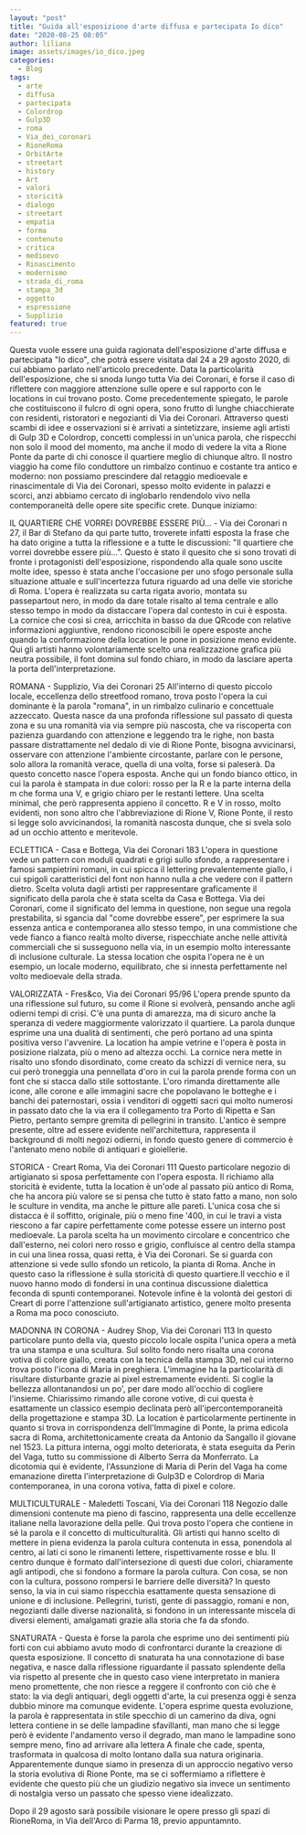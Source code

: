```yaml
---
layout: "post"
title: "Guida all'esposizione d'arte diffusa e partecipata Io dico"
date: "2020-08-25 08:05"
author: liliana
image: assets/images/io_dico.jpeg
categories:
  - Blog
tags:
  - arte
  - diffusa
  - partecipata
  - Colordrop
  - Gulp3D
  - roma
  - Via_dei_coronari
  - RioneRoma
  - OrbitArte
  - streetart
  - history
  - Art
  - valori
  - storicità
  - dialogo
  - streetart
  - empatia
  - forma
  - contenuto
  - critica
  - medioevo
  - Rinascimento
  - modernismo
  - strada_di_roma
  - stampa_3d
  - oggetto
  - espressione
  - Supplizio
featured: true
---
```



Questa vuole essere una guida ragionata dell'esposizione d'arte diffusa e partecipata "Io dico", che potrà essere visitata dal 24 a 29 agosto 2020, di cui abbiamo parlato nell'articolo precedente. Data la particolarità dell'esposizione, che si snoda lungo tutta Via dei Coronari, è forse il caso di riflettere con maggiore attenzione sulle opere e sul rapporto con le locations in cui trovano posto.
Come precedentemente spiegato, le parole che costituiscono il fulcro di ogni opera, sono frutto di lunghe chiacchierate con residenti, ristoratori e negozianti di Via dei Coronari. Attraverso questi scambi di idee e osservazioni si è arrivati a sintetizzare, insieme agli artisti di Gulp 3D e Colordrop, concetti complessi in un'unica parola, che rispecchi non solo il mood del momento, ma anche il modo di vedere la vita a Rione Ponte da parte di chi conosce il quartiere meglio di chiunque altro.
Il nostro viaggio ha come filo conduttore un rimbalzo continuo e costante tra antico e moderno: non possiamo  prescindere dal retaggio medioevale e rinascimentale di Via dei Coronari, spesso molto evidente in palazzi e scorci, anzi abbiamo cercato di inglobarlo rendendolo vivo nella contemporaneità delle opere site specific crete.
Dunque iniziamo:

IL QUARTIERE CHE VORREI DOVREBBE ESSERE PIÙ... - Via dei Coronari n 27, il Bar di Stefano
 da qui parte tutto, troverete infatti esposta la frase che ha dato origine a tutta la riflessione e a tutte le discussioni: "Il quartiere che vorrei dovrebbe essere più...". Questo è stato il quesito che si sono trovati di fronte i protagonisti dell'esposizione, rispondendo alla quale sono uscite molte idee, spesso è stata anche l'occasione per uno sfogo personale sulla situazione attuale e sull'incertezza futura riguardo ad una delle vie storiche di Roma. L'opera è realizzata su carta rigata avorio, montata su passepartout nero, in modo da dare totale risalto al tema centrale e allo stesso tempo in modo da distaccare l'opera dal contesto in cui è esposta. La cornice che cosi si crea, arricchita in basso da due QRcode con relative informazioni aggiuntive, rendono riconoscibili le opere esposte anche quando la conformazione della location le pone in posizione meno evidente. Qui gli artisti hanno volontariamente scelto una realizzazione grafica più neutra possibile, il font domina sul fondo chiaro, in modo da lasciare aperta la porta dell'interpretazione.

ROMANA - Supplizio, Via dei Coronari 25
 All'interno di questo piccolo locale, eccellenza dello streetfood romano, trova posto l'opera la cui dominante è la parola "romana", in un rimbalzo culinario e concettuale azzeccato. Questa nasce da una profonda riflessione sul passato di questa zona e su una romanità via via sempre più nascosta, che va riscoperta con pazienza guardando con attenzione e leggendo tra le righe, non basta passare distrattamente nel dedalo di vie di Rione Ponte, bisogna avvicinarsi, osservare con attenzione l'ambiente circostante, parlare con le persone, solo allora la romanità verace, quella di una volta, forse si paleserà. Da questo concetto nasce l'opera esposta. Anche qui un fondo bianco ottico, in cui la parola è stampata in due colori: rosso per la R e la parte interna della m che forma una V, e grigio chiaro per le restanti lettere. Una scelta minimal, che però rappresenta appieno il concetto. R e V in rosso, molto evidenti, non sono altro che l'abbreviazione di Rione V, Rione Ponte, il resto si legge solo avvicinandosi, la romanità nascosta dunque, che si svela solo ad un occhio attento e meritevole.

ECLETTICA - Casa e Bottega, Via dei Coronari 183
 L'opera in questione vede un pattern con moduli quadrati e grigi sullo sfondo, a rappresentare i famosi sampietrini romani, in cui spicca il lettering prevalentemente giallo, i cui spigoli caratteristici del font non hanno nulla a che vedere con il pattern dietro. Scelta voluta dagli artisti per rappresentare graficamente il significato della parola che è stata scelta da Casa e Bottega. Via dei Coronari, come il significato del lemma in questione, non segue una regola prestabilita, si sgancia dal "come dovrebbe essere", per esprimere la sua essenza antica e contemporanea allo stesso tempo, in una commistione che vede fianco a fianco realtà molto diverse, rispecchiate anche nelle attività commerciali che si susseguono nella via, in un esempio molto interessante di inclusione culturale. La stessa location che ospita l'opera ne è un esempio, un locale moderno, equilibrato, che si innesta perfettamente nel volto medioevale della strada.

VALORIZZATA - Fres&co, Via dei Coronari 95/96
 L'opera prende spunto da una riflessione sul futuro, su come il Rione si evolverà, pensando anche agli odierni tempi di crisi. C'è una punta di amarezza, ma di sicuro anche la speranza di vedere maggiormente valorizzato il quartiere. La parola dunque esprime una una dualità di sentimenti, che però portano ad una spinta positiva verso l'avvenire. La location ha ampie vetrine e l'opera è posta in posizione rialzata, più o meno ad altezza occhi. La cornice nera mette in risalto uno sfondo disordinato, come creato da schizzi di vernice nera, su cui però troneggia una pennellata d'oro in cui la parola prende forma con un font che si stacca dallo stile sottostante. L'oro rimanda direttamente alle icone, alle corone e alle immagini sacre che popolavano le botteghe e i banchi dei paternostari, ossia i venditori di oggetti sacri qui molto numerosi in passato dato che la via era il collegamento tra Porto di Ripetta e San Pietro, pertanto sempre gremita di pellegrini in transito. L'antico è sempre presente, oltre ad essere evidente nell'architettura, rappresenta il background di molti negozi odierni, in fondo questo genere di commercio è l'antenato meno nobile di antiquari e gioiellerie.

STORICA - Creart Roma, Via dei Coronari 111
 Questo particolare negozio di artigianato si sposa perfettamente con l'opera esposta. Il richiamo alla storicità è evidente, tutta la location è un'ode al passato più antico di Roma, che ha ancora più valore se si pensa che tutto è stato fatto a mano, non solo le sculture in vendita, ma anche le pitture alle pareti. L'unica cosa che si distacca è il soffitto, originale, più o meno fine '400, in cui le travi a vista riescono a far capire perfettamente come potesse essere un interno post medioevale. La parola scelta ha un movimento circolare e concentrico che dall'esterno, nei colori nero rosso e grigio, confluisce al centro della stampa in cui una linea rossa, quasi retta, è Via dei Coronari. Se si guarda con attenzione si vede sullo sfondo un reticolo, la pianta di Roma. Anche in questo caso la riflessione è sulla storicità di questo quartiere.Il vecchio e il nuovo hanno modo di fondersi in una continua discussione dialettica feconda di spunti contemporanei. Notevole infine è la volontà dei gestori di Creart di porre l'attenzione sull'artigianato artistico, genere molto presenta a Roma ma poco conosciuto.

MADONNA IN CORONA - Audrey Shop, Via dei Coronari 113
 In questo particolare punto della via, questo piccolo locale ospita l'unica opera a metà tra una stampa e una scultura. Sul solito fondo nero risalta una corona votiva di colore giallo, creata con la tecnica della stampa 3D, nel cui interno trova posto l'icona di Maria in preghiera. L'immagine ha la particolarità di risultare disturbante grazie ai pixel estremamente evidenti. Si coglie la bellezza allontanandosi un po', per dare modo all'occhio di cogliere l'insieme. Chiarissimo rimando alle corone votive, di cui questa è esattamente un classico esempio declinata però all'ipercontemporaneità della progettazione e stampa 3D. La location è particolarmente pertinente in quanto si trova in corrispondenza dell'Immagine di Ponte, la prima edicola sacra di Roma, architettonicamente creata da Antonio da Sangallo il giovane nel 1523. La pittura interna, oggi molto deteriorata, è stata eseguita da Perin del Vaga, tutto su commissione di Alberto Serra da Monferrato. La dicotomia qui è evidente, l'Assunzione di Maria di Perin del Vaga ha come emanazione diretta l'interpretazione di Gulp3D e Colordrop di Maria contemporanea, in una corona votiva, fatta di pixel e colore.

MULTICULTURALE - Maledetti Toscani, Via dei Coronari 118
 Negozio dalle dimensioni contenute ma pieno di fascino, rappresenta una delle eccellenze italiane nella lavorazione della pelle. Qui trova posto l'opera che contiene in sé la parola e il concetto di multiculturalità. Gli artisti qui hanno scelto di mettere in piena evidenza la parola cultura contenuta in essa, ponendola al centro, ai lati ci sono le rimanenti lettere, rispettivamente rosse e blu. Il centro dunque è formato dall'intersezione di questi due colori, chiaramente agli antipodi, che si fondono a formare la parola cultura. Con cosa, se non con la cultura, possono rompersi le barriere delle diversità? In questo senso, la via in cui siamo rispecchia esattamente questa sensazione di unione e di inclusione. Pellegrini, turisti, gente di passaggio, romani e non, negozianti dalle diverse nazionalità, si fondono in un interessante miscela di diversi elementi, amalgamati grazie alla storia che fa da sfondo.

SNATURATA - 
 Questa è forse la parola che esprime uno dei sentimenti più forti con cui abbiamo avuto modo di confrontarci durante la creazione di questa esposizione. Il concetto di snaturata ha una connotazione di base negativa, e nasce dalla riflessione riguardante il passato splendente della via rispetto al presente che in questo caso viene interpretato in maniera meno promettente, che non riesce a reggere il confronto con ciò che è stato: la via degli antiquari, degli oggetti d'arte, la cui presenza oggi è senza dubbio minore ma comunque evidente. L'opera esprime questa evoluzione, la parola è rappresentata in stile specchio di un camerino da diva, ogni lettera contiene in se delle lampadine sfavillanti, man mano che si legge però è evidente l'andamento verso il degrado, man mano le lampadine sono sempre meno, fino ad arrivare alla lettera A finale che cade, spenta, trasformata in qualcosa di molto lontano dalla sua natura originaria. Apparentemente dunque siamo in presenza di un approccio negativo verso la storia evolutiva di Rione Ponte, ma se ci soffermiamo a riflettere è evidente che questo più che un giudizio negativo sia invece un sentimento di nostalgia verso un passato che spesso viene idealizzato.


Dopo il 29 agosto sarà possibile visionare le opere presso gli spazi di RioneRoma, in Via dell'Arco di Parma 18, previo appuntamnto.
